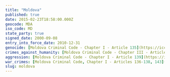 ```yaml
---
title: "Moldova"
published: true
date: 2015-02-23T18:58:00.000Z
geocode: MDA
iso_code: MD
state_party: true
signed_date: 2000-09-08
entry_into_force_date: 2010-12-31
genocide: [Moldova Criminal Code - Chapter I - Article 135](https://iccdb.hrlc.net/data/doc/188/keyword/46/)
crimes_against_humanity: [Moldova Criminal Code - Chapter III - Article 40](https://iccdb.hrlc.net/data/doc/188/keyword/13/)
aggression: [Moldova Criminal Code - Chapter I - Article 139](https://iccdb.hrlc.net/data/doc/188/keyword/1/)
war_crimes: [Moldova Criminal Code, Chapter I - Articles 136-138, 143](https://iccdb.hrlc.net/data/doc/188/keyword/145/)
slug: moldova
---
```

